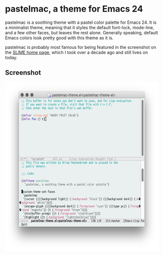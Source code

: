 # pastelmac, a theme for Emacs 24

pastelmac is a soothing theme with a pastel color palette for Emacs 24. It is a minimalist theme, meaning that it styles the default font-lock, mode-line, and a few other faces, but leaves the rest alone. Generally speaking, default Emacs colors look pretty good with this theme as it is.

pastelmac is probably most famous for being featured in the screenshot on the [SLIME home page](https://common-lisp.net/project/slime/), which I took over a decade ago and still lives on today.

## Screenshot

<img src="pastelmac.png" width="629" height="558" />
